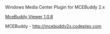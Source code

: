 Windows Media Center Plugin for MCEBuddy 2.x

<a href="https://github.com/andreikr79/mcebuddyviewer/blob/master/MceBuddyViewerSetup.zip">MceBuddy Viewer 1.0.8</a>

MCEBuddy - http://mcebuddy2x.codeplex.com
